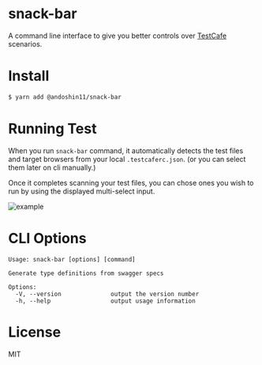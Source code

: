# snack-bar
A command line interface to give you better controls over [TestCafe](https://devexpress.github.io/testcafe/) scenarios.

# Install

```sh
$ yarn add @andoshin11/snack-bar
```

# Running Test
When you run `snack-bar` command, it automatically detects the test files and target browsers from your local `.testcaferc.json`. (or you can select them later on cli manually.)

Once it completes scanning your test files, you can chose ones you wish to run by using the displayed multi-select input.

![example](https://media.giphy.com/media/S8x1b1kNqYLeRnWOht/giphy.gif)

# CLI Options

```
Usage: snack-bar [options] [command]

Generate type definitions from swagger specs

Options:
  -V, --version              output the version number
  -h, --help                 output usage information
```

# License
MIT
